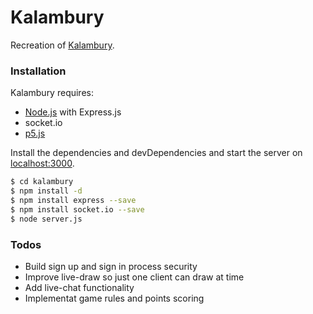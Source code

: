 # Kalambury 
Recreation of [Kalambury](https://www.kurnik.pl/kalambury/).

### Installation

Kalambury requires:
 - [Node.js](https://nodejs.org/) with Express.js
 - socket.io
 - [p5.js](http://p5js.org/)

Install the dependencies and devDependencies and start the server on [localhost:3000](http://localhost:3000/).

```sh
$ cd kalambury
$ npm install -d
$ npm install express --save
$ npm install socket.io --save
$ node server.js
```
### Todos

 - Build sign up and sign in process security
 - Improve live-draw so just one client can draw at time
 - Add live-chat functionality
 - Implementat game rules and points scoring